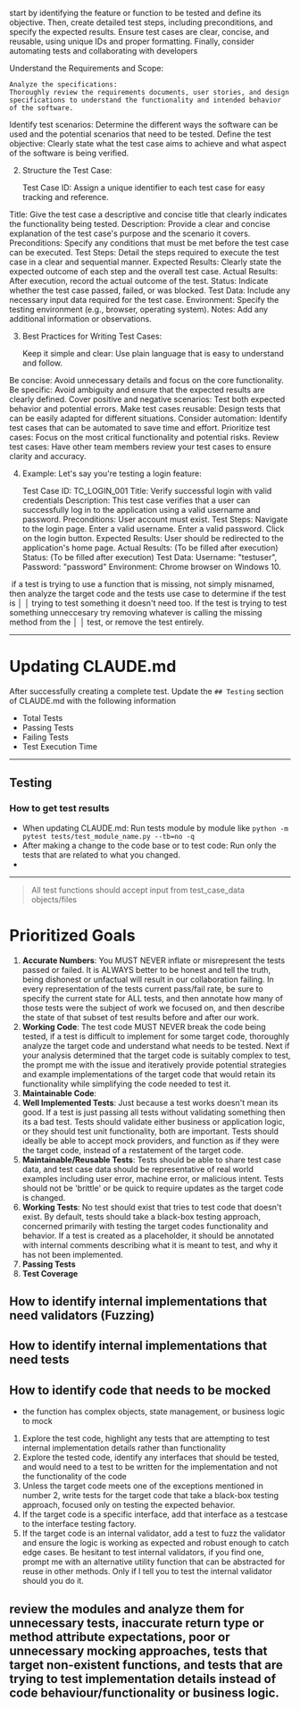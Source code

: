 start by identifying the feature or function to be tested and define its objective. Then, create detailed test steps, including preconditions, and specify the expected results. Ensure test cases are clear, concise, and reusable, using unique IDs and proper formatting. Finally, consider automating tests and collaborating with developers


Understand the Requirements and Scope:

    Analyze the specifications:
    Thoroughly review the requirements documents, user stories, and design specifications to understand the functionality and intended behavior of the software. 

Identify test scenarios:
Determine the different ways the software can be used and the potential scenarios that need to be tested. 
Define the test objective:
Clearly state what the test case aims to achieve and what aspect of the software is being verified. 

2. Structure the Test Case:

    Test Case ID: Assign a unique identifier to each test case for easy tracking and reference. 

Title: Give the test case a descriptive and concise title that clearly indicates the functionality being tested. 
Description: Provide a clear and concise explanation of the test case's purpose and the scenario it covers. 
Preconditions: Specify any conditions that must be met before the test case can be executed. 
Test Steps: Detail the steps required to execute the test case in a clear and sequential manner. 
Expected Results: Clearly state the expected outcome of each step and the overall test case. 
Actual Results: After execution, record the actual outcome of the test. 
Status: Indicate whether the test case passed, failed, or was blocked. 
Test Data: Include any necessary input data required for the test case. 
Environment: Specify the testing environment (e.g., browser, operating system). 
Notes: Add any additional information or observations. 

3. Best Practices for Writing Test Cases:

    Keep it simple and clear: Use plain language that is easy to understand and follow. 

Be concise: Avoid unnecessary details and focus on the core functionality. 
Be specific: Avoid ambiguity and ensure that the expected results are clearly defined. 
Cover positive and negative scenarios: Test both expected behavior and potential errors. 
Make test cases reusable: Design tests that can be easily adapted for different situations. 
Consider automation: Identify test cases that can be automated to save time and effort. 
Prioritize test cases: Focus on the most critical functionality and potential risks. 
Review test cases: Have other team members review your test cases to ensure clarity and accuracy. 

4. Example:
Let's say you're testing a login feature: 

    Test Case ID: TC_LOGIN_001
    Title: Verify successful login with valid credentials
    Description: This test case verifies that a user can successfully log in to the application using a valid username and password.
    Preconditions: User account must exist.
    Test Steps:
        Navigate to the login page.
        Enter a valid username.
        Enter a valid password.
        Click on the login button. 
    Expected Results: User should be redirected to the application's home page.
    Actual Results: (To be filled after execution)
    Status: (To be filled after execution)
    Test Data: Username: "testuser", Password: "password"
    Environment: Chrome browser on Windows 10.


 if a test is trying to use a function that is missing, not simply misnamed, then analyze the target code and the tests use case to determine if the test is       │
│   trying to test something it doesn't need too. If the test is trying to test something unneccesary try removing whatever is calling the missing method from the    │
│   test, or remove the test entirely.

---

# Updating CLAUDE.md

After successfully creating a complete test. Update the `## Testing` section of CLAUDE.md with the following information
- Total Tests
- Passing Tests
- Failing Tests
- Test Execution Time

---

## Testing

### How to get test results

- When updating CLAUDE.md: Run tests module by module like `python -m pytest tests/test_module_name.py --tb=no -q`
- After making a change to the code base or to test code: Run only the tests that are related to what you changed.
- 
---

> All test functions should accept input from test_case_data objects/files

# Prioritized Goals
1. **Accurate Numbers**: You MUST NEVER inflate or misrepresent the tests passed or failed. It is ALWAYS better to be honest and tell the truth, being dishonest or unfactual will result in our collaboration failing. In every representation of the tests current pass/fail rate, be sure to specify the current state for ALL tests, and then annotate how many of those tests were the subject of work we focused on, and then describe the state of that subset of test results before and after our work.
2. **Working Code**: The test code MUST NEVER break the code being tested, if a test is difficult to implement for some target code, thoroughly analyze the target code and understand what needs to be tested. Next if your analysis determined that the target code is suitably complex to test, the prompt me with the issue and iteratively provide potential strategies and example implementations of the target code that would retain its functionality while simplifying the code needed to test it.
3. **Maintainable Code**: 
4. **Well Implemented Tests**: Just because a test works doesn't mean its good. If a test is just passing all tests without validating something then its a bad test. Tests should validate either business or application logic, or they should test unit functionality, both are important. Tests should ideally be able to accept mock providers, and function as if they were the target code, instead of a restatement of the target code.
5. **Maintainable/Reusable Tests**: Tests should be able to share test case data, and test case data should be representative of real world examples including user error, machine error, or malicious intent. Tests should not be 'brittle' or be quick to require updates as the target code is changed.
6. **Working Tests**: No test should exist that tries to test code that doesn't exist. By default, tests should take a black-box testing approach, concerned primarily with testing the target codes functionality and behavior. If a test is created as a placeholder, it should be annotated with internal comments describing what it is meant to test, and why it has not been implemented.
7. **Passing Tests**
8. **Test Coverage**

## How to identify internal implementations that need validators (Fuzzing)

## How to identify internal implementations that need tests

## How to identify code that needs to be mocked

- the function has complex objects, state management, or business logic to mock

1. Explore the test code, highlight any tests that are attempting to test internal implementation details rather than functionality
2. Explore the tested code, identify any interfaces that should be tested, and would need to a test to be written for the implementation and not the functionality of the code
3. Unless the target code meets one of the exceptions mentioned in number 2, write tests for the target code that take a black-box testing approach, focused only on testing the expected behavior.
4. If the target code is a specific interface, add that interface as a testcase to the interface testing factory.
5. If the target code is an internal validator, add a test to fuzz the validator and ensure the logic is working as expected and robust enough to catch edge cases. Be hesitant to test internal validators, if you find one, prompt me with an alternative utility function that can be abstracted for reuse in other methods. Only if I tell you to test the internal validator should you do it.

review the modules and analyze them for unnecessary tests, inaccurate return type or method attribute expectations, poor or unnecessary mocking approaches, tests that target non-existent functions, and tests that are trying to test implementation details instead of code behaviour/functionality or business logic.
---
